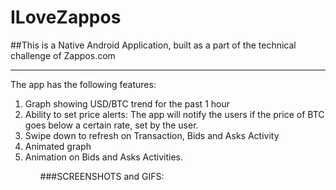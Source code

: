 # ILoveZappos
##This is a Native Android Application, built as a part of the technical challenge of Zappos.com
<hr>
The app has the following features:
<ol>
  <li>Graph showing USD/BTC trend for the past 1 hour</li>
  <li>Ability to set price alerts: The app will notify the users if the price of BTC goes below a certain rate, set by the user.</li>
  <li>Swipe down to refresh on Transaction, Bids and Asks Activity</li>
  <li>Animated graph</li>
  <li>Animation on Bids and Asks Activities.</li>
<ol>

###SCREENSHOTS and GIFS:

